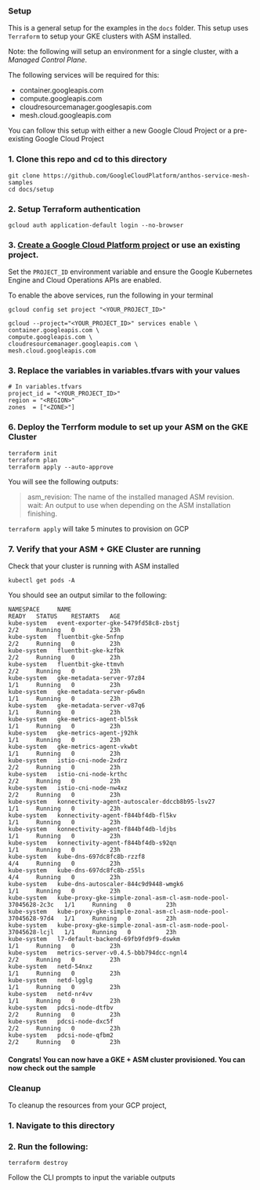 ### Setup 
This is a general setup for the examples in the `docs` folder. 
This setup uses `Terraform` to setup your GKE clusters with ASM installed. 

Note: the following will setup an environment for a single cluster, with a _Managed Control Plane_.

The following services will be required for this: 
* container.googleapis.com
* compute.googleapis.com
* cloudresourcemanager.googlesapis.com
* mesh.cloud.googleapis.com

You can follow this setup with either a new Google Cloud Project or a pre-existing Google Cloud Project
### 1.  Clone this repo and cd to this directory
```
git clone https://github.com/GoogleCloudPlatform/anthos-service-mesh-samples
cd docs/setup
```
### 2.  Setup Terraform authentication
```
gcloud auth application-default login --no-browser
```
### 3. **[Create a Google Cloud Platform project](https://cloud.google.com/resource-manager/docs/creating-managing-projects#creating_a_project)** or use an existing project. 
Set the `PROJECT_ID` environment variable and ensure the Google Kubernetes Engine and Cloud Operations APIs are enabled.

To enable the above services, run the following in your terminal
```
gcloud config set project "<YOUR_PROJECT_ID>"

gcloud --project="<YOUR_PROJECT_ID>" services enable \
container.googleapis.com \
compute.googleapis.com \
cloudresourcemanager.googleapis.com \
mesh.cloud.googleapis.com

```

### 3.  Replace the variables in variables.tfvars with your values
```
# In variables.tfvars
project_id = "<YOUR_PROJECT_ID>"
region = "<REGION>"
zones  = ["<ZONE>"]
```

### 6.  Deploy the Terrform module to set up your ASM on the GKE Cluster
```
terraform init
terraform plan 
terraform apply --auto-approve
```

You will see the following outputs:

 >  asm_revision: The name of the installed managed ASM revision.          
    wait: An output to use when depending on the ASM installation finishing.

`terraform apply` will take 5 minutes to provision on GCP
### 7.  Verify that your ASM + GKE Cluster are running
Check that your cluster is running with ASM installed
```
kubectl get pods -A
```
You should see an output similar to the following:
```
NAMESPACE     NAME                                                             READY   STATUS    RESTARTS   AGE
kube-system   event-exporter-gke-5479fd58c8-zbstj                              2/2     Running   0          23h
kube-system   fluentbit-gke-5nfnp                                              2/2     Running   0          23h
kube-system   fluentbit-gke-kzfbk                                              2/2     Running   0          23h
kube-system   fluentbit-gke-ttmvh                                              2/2     Running   0          23h
kube-system   gke-metadata-server-97z84                                        1/1     Running   0          23h
kube-system   gke-metadata-server-p6w8n                                        1/1     Running   0          23h
kube-system   gke-metadata-server-v87q6                                        1/1     Running   0          23h
kube-system   gke-metrics-agent-bl5sk                                          1/1     Running   0          23h
kube-system   gke-metrics-agent-j92hk                                          1/1     Running   0          23h
kube-system   gke-metrics-agent-vkwbt                                          1/1     Running   0          23h
kube-system   istio-cni-node-2xdrz                                             2/2     Running   0          23h
kube-system   istio-cni-node-krthc                                             2/2     Running   0          23h
kube-system   istio-cni-node-nw4xz                                             2/2     Running   0          23h
kube-system   konnectivity-agent-autoscaler-ddccb8b95-lsv27                    1/1     Running   0          23h
kube-system   konnectivity-agent-f844bf4db-fl5kv                               1/1     Running   0          23h
kube-system   konnectivity-agent-f844bf4db-ldjbs                               1/1     Running   0          23h
kube-system   konnectivity-agent-f844bf4db-s92qn                               1/1     Running   0          23h
kube-system   kube-dns-697dc8fc8b-rzzf8                                        4/4     Running   0          23h
kube-system   kube-dns-697dc8fc8b-z55ls                                        4/4     Running   0          23h
kube-system   kube-dns-autoscaler-844c9d9448-wmgk6                             1/1     Running   0          23h
kube-system   kube-proxy-gke-simple-zonal-asm-cl-asm-node-pool-37045628-2c3c   1/1     Running   0          23h
kube-system   kube-proxy-gke-simple-zonal-asm-cl-asm-node-pool-37045628-97d4   1/1     Running   0          23h
kube-system   kube-proxy-gke-simple-zonal-asm-cl-asm-node-pool-37045628-lcjl   1/1     Running   0          23h
kube-system   l7-default-backend-69fb9fd9f9-dswkm                              1/1     Running   0          23h
kube-system   metrics-server-v0.4.5-bbb794dcc-ngnl4                            2/2     Running   0          23h
kube-system   netd-54nxz                                                       1/1     Running   0          23h
kube-system   netd-lgglg                                                       1/1     Running   0          23h
kube-system   netd-nr4vv                                                       1/1     Running   0          23h
kube-system   pdcsi-node-dtfbv                                                 2/2     Running   0          23h
kube-system   pdcsi-node-dxc5f                                                 2/2     Running   0          23h
kube-system   pdcsi-node-qfbm2                                                 2/2     Running   0          23h
```

#### Congrats! You can now have a GKE + ASM cluster provisioned. You can now check out the sample 

### Cleanup
To cleanup the resources from your GCP project, 
### 1. Navigate to this directory
### 2. Run the following:
```
terraform destroy
```
Follow the CLI prompts to input the variable outputs